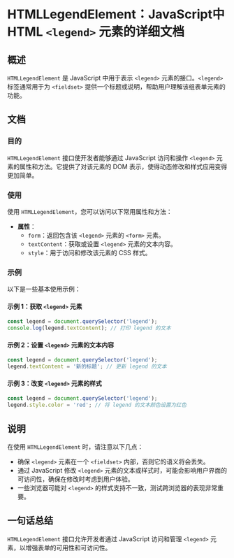 <!--
Meta Description: # HTMLLegendElement：JavaScript中HTML `<legend>` 元素的详细文档 ## 概述 `HTMLLegendElement` 是 JavaScript 中用于表示 `<legend>` 元素的接口。`<legend>` 标签通常用于为 `<fieldset>` 提...
Meta Keywords: legend, javascript, htmllegendelement, textcontent, const
-->

# HTMLLegendElement：JavaScript中HTML `<legend>` 元素的详细文档

## 概述
`HTMLLegendElement` 是 JavaScript 中用于表示 `<legend>` 元素的接口。`<legend>` 标签通常用于为 `<fieldset>` 提供一个标题或说明，帮助用户理解该组表单元素的功能。

## 文档
### 目的
`HTMLLegendElement` 接口使开发者能够通过 JavaScript 访问和操作 `<legend>` 元素的属性和方法。它提供了对该元素的 DOM 表示，使得动态修改和样式应用变得更加简单。

### 使用
使用 `HTMLLegendElement`，您可以访问以下常用属性和方法：

- **属性**：
  - `form`：返回包含该 `<legend>` 元素的 `<form>` 元素。
  - `textContent`：获取或设置 `<legend>` 元素的文本内容。
  - `style`：用于访问和修改该元素的 CSS 样式。

### 示例
以下是一些基本使用示例：

#### 示例 1：获取 `<legend>` 元素
```javascript
const legend = document.querySelector('legend');
console.log(legend.textContent); // 打印 legend 的文本
```

#### 示例 2：设置 `<legend>` 元素的文本内容
```javascript
const legend = document.querySelector('legend');
legend.textContent = '新的标题'; // 更新 legend 的文本
```

#### 示例 3：改变 `<legend>` 元素的样式
```javascript
const legend = document.querySelector('legend');
legend.style.color = 'red'; // 将 legend 的文本颜色设置为红色
```

## 说明
在使用 `HTMLLegendElement` 时，请注意以下几点：

- 确保 `<legend>` 元素在一个 `<fieldset>` 内部，否则它的语义将会丢失。
- 通过 JavaScript 修改 `<legend>` 元素的文本或样式时，可能会影响用户界面的可访问性，确保在修改时考虑到用户体验。
- 一些浏览器可能对 `<legend>` 的样式支持不一致，测试跨浏览器的表现非常重要。

## 一句话总结
`HTMLLegendElement` 接口允许开发者通过 JavaScript 访问和管理 `<legend>` 元素，以增强表单的可用性和可访问性。